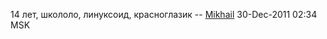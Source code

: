 14 лет, школоло, линуксоид, красноглазик --
[Mikhail](User:Stal_NT "wikilink") 30-Dec-2011 02:34 MSK
